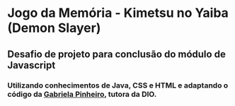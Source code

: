 # Jogo da Memória - Kimetsu no Yaiba (Demon Slayer)
## Desafio de projeto para conclusão do módulo de Javascript
### Utilizando conhecimentos de Java, CSS e HTML e adaptando o código da [Gabriela Pinheiro](https://github.com/SpruceGabriela/jogo-da-memoria-dio), tutora da DIO.

